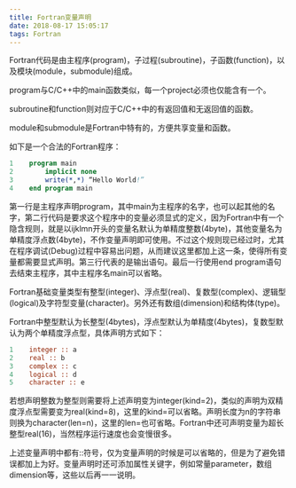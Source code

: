 ```yaml
---
title: Fortran变量声明
date: 2018-08-17 15:05:17
tags: Fortran
---
```


Fortran代码是由主程序(program)，子过程(subroutine)，子函数(function)，以及模块(module，submodule)组成。

program与C/C++中的main函数类似，每一个project必须也仅能含有一个。

subroutine和function则对应于C/C++中的有返回值和无返回值的函数。

module和submodule是Fortran中特有的，方便共享变量和函数。

如下是一个合法的Fortran程序：
```fortran
1    program main
2        implicit none
3        write(*,*) “Hello World!”
4    end program main
```
第一行是主程序声明program，其中main为主程序的名字，也可以起其他的名字，第二行代码是要求这个程序中的变量必须显式的定义，因为Fortran中有一个隐含规则，就是以ijklmn开头的变量名默认为单精度整数(4byte)，其他变量名为单精度浮点数(4byte)，不作变量声明即可使用。不过这个规则现已经过时，尤其在程序调试(Debug)过程中容易出问题，从而建议这里都加上这一条，使得所有变量都需要显式声明。第三行代表的是输出语句。最后一行使用end program语句去结束主程序，其中主程序名main可以省略。

Fortran基础变量类型有整型(integer)、浮点型(real)、复数型(complex)、逻辑型(logical)及字符型变量(character)。另外还有数组(dimension)和结构体(type)。

Fortran中整型默认为长整型(4bytes)，浮点型默认为单精度(4bytes)，复数型默认为两个单精度浮点型，具体声明方式如下：
```fortran
1    integer :: a
2    real :: b
3    complex :: c
4    logical :: d
5    character :: e
```
若想声明整数为整型则需要将上述声明变为integer(kind=2)，类似的声明为双精度浮点型需要变为real(kind=8)，这里的kind=可以省略。声明长度为n的字符串则换为character(len=n)，这里的len=也可省略。Fortran中还可声明变量为超长整型real(16)，当然程序运行速度也会变慢很多。

上述变量声明中都有::符号，仅为变量声明的时候是可以省略的，但是为了避免错误都加上为好。变量声明时还可添加属性关键字，例如常量parameter，数组dimension等，这些以后再一一说明。
